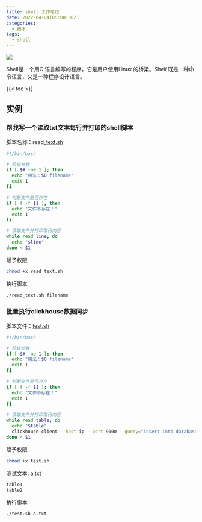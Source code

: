 ```yaml
---
title: shell 工作笔记
date: 2022-04-04T05:00:00Z
categories:
  - 技术
tags:
  - shell
---
```


<img src="https://i.imgur.com/Sdjnacf.jpg" />

Shell是一个用C 语言编写的程序，它是用户使用Linux 的桥梁。_Shell_ 既是一种命令语言，又是一种程序设计语言。


<!--more-->

{{< toc >}}


## 实例[​](https://docs.littleriver.cc/v1/references/shell#%E5%AE%9E%E4%BE%8B)

### 帮我写一个读取txt文本每行并打印的shell脚本

脚本名称：read_[text.sh](http://text.sh/)


```sh
#!/bin/bash

# 检查参数
if [ $# -ne 1 ]; then
  echo "用法：$0 filename"
  exit 1
fi

# 判断文件是否存在
if [ ! -f $1 ]; then
  echo "文件不存在！"
  exit 1
fi

# 读取文件并打印每行内容
while read line; do
  echo "$line"
done < $1
```

赋予权限



```sh
chmod +x read_text.sh
```

执行脚本



```sh
./read_text.sh filename
```

### 批量执行clickhouse数据同步

脚本文件：[test.sh](http://test.sh/)



```sh
#!/bin/bash

# 检查参数
if [ $# -ne 1 ]; then
  echo "用法：$0 filename"
  exit 1
fi

# 判断文件是否存在
if [ ! -f $1 ]; then
  echo "文件不存在！"
  exit 1
fi

# 读取文件并打印每行内容
while read table; do
  echo "$table"
  clickhouse-client --host ip --port 9000 --query="insert into database.$table  SELECT * FROM  remote('xxx.com:9000', 'database', $table, 'user', 'password')"
done < $1
```

赋予权限



```sh
chmod +x test.sh
```

测试文本: a.txt



```sh
table1
table2
```

执行脚本



```sh
./test.sh a.txt
```